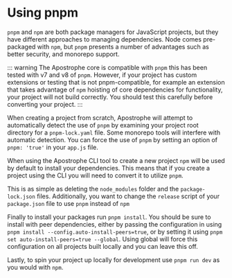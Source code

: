 # Using pnpm

`pnpm` and `npm` are both package managers for JavaScript projects, but they have different approaches to managing dependencies. Node comes pre-packaged with `npm`, but `pnpm` presents a number of advantages such as better security, and monorepo support.

::: warning
The Apostrophe core is compatible with `pnpm` this has been tested with v7 and v8 of `pnpm`. However, if your project has custom extensions or testing that is not pnpm-compatible, for example an extension that takes advantage of `npm` hoisting of core dependencies for functionality, your project will not build correctly. You should test this carefully before converting your project.
:::

When creating a project from scratch, Apostrophe will attempt to automatically detect the use of `pnpm` by examining your project root directory for a `pnpm-lock.yaml` file. Some monorepo tools will interfere with automatic detection. You can force the use of `pnpm` by setting an option of `pnpm: 'true'` in your `app.js` file. 

When using the Apostrophe CLI tool to create a new project `npm` will be used by default to install your dependencies. This means that if you create a project using the CLI you will need to convert it to utilize `pnpm`.

This is as simple as deleting the `node_modules` folder and the `package-lock.json` files. Additionally, you want to change the `release` script of your `package.json` file to use `pnpm` instead of `npm`

Finally to install your packages run `pnpm install`. You should be sure to install with peer dependencies, either by passing the configuration in using `pnpm install --config.auto-install-peers=true`, or by setting it using `pnpm set auto-install-peers=true --global`. Using global will force this configuration on all projects built locally and you can leave this off.

Lastly, to spin your project up locally for development use `pnpm run dev` as you would with `npm`.